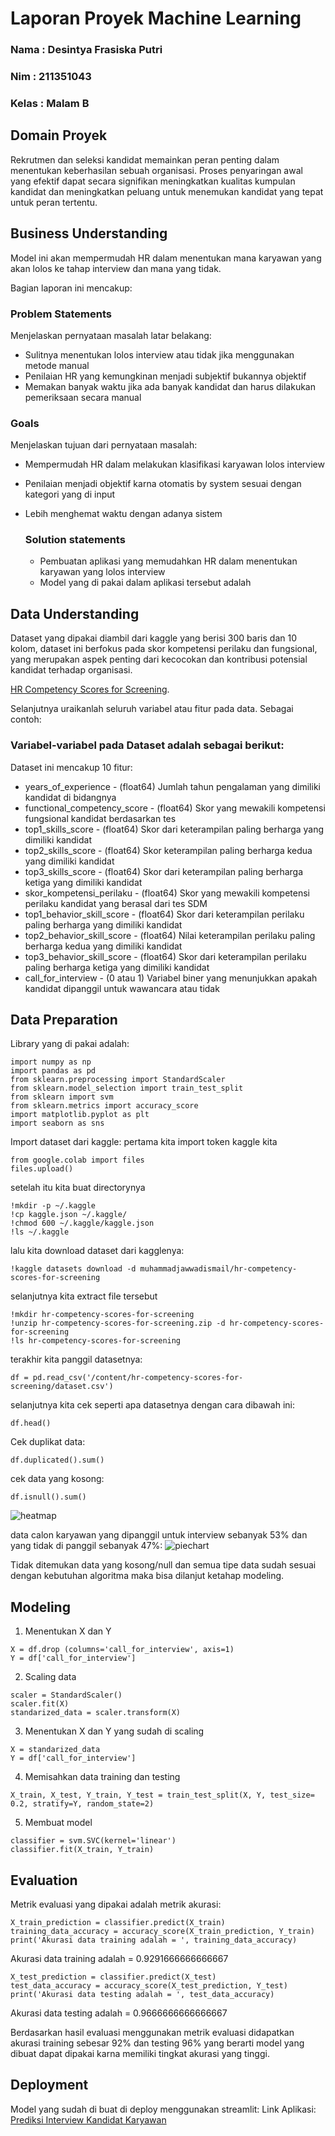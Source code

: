 # Laporan Proyek Machine Learning
### Nama : Desintya Frasiska Putri
### Nim : 211351043
### Kelas : Malam B

## Domain Proyek

Rekrutmen dan seleksi kandidat memainkan peran penting dalam menentukan keberhasilan sebuah organisasi. Proses penyaringan awal yang efektif dapat secara signifikan meningkatkan kualitas kumpulan kandidat dan meningkatkan peluang untuk menemukan kandidat yang tepat untuk peran tertentu.

## Business Understanding

Model ini akan mempermudah HR dalam menentukan mana karyawan yang akan lolos ke tahap interview dan mana yang tidak.

Bagian laporan ini mencakup:

### Problem Statements

Menjelaskan pernyataan masalah latar belakang:
- Sulitnya menentukan lolos interview atau tidak jika menggunakan metode manual
- Penilaian HR yang kemungkinan menjadi subjektif bukannya objektif
- Memakan banyak waktu jika ada banyak kandidat dan harus dilakukan pemeriksaan secara manual

### Goals

Menjelaskan tujuan dari pernyataan masalah:
- Mempermudah HR dalam melakukan klasifikasi karyawan lolos interview
- Penilaian menjadi objektif karna otomatis by system sesuai dengan kategori yang di input
- Lebih menghemat waktu dengan adanya sistem

    ### Solution statements
    - Pembuatan aplikasi yang memudahkan HR dalam menentukan karyawan yang lolos interview
    - Model yang di pakai dalam aplikasi tersebut adalah 

## Data Understanding
Dataset yang dipakai diambil dari kaggle yang berisi 300 baris dan 10 kolom, dataset ini berfokus pada skor kompetensi perilaku dan fungsional, yang merupakan aspek penting dari kecocokan dan kontribusi potensial kandidat terhadap organisasi.

[HR Competency Scores for Screening](https://www.kaggle.com/datasets/muhammadjawwadismail/hr-competency-scores-for-screening).

Selanjutnya uraikanlah seluruh variabel atau fitur pada data. Sebagai contoh:  

### Variabel-variabel pada Dataset adalah sebagai berikut:
Dataset ini mencakup 10 fitur:

- years_of_experience - (float64) Jumlah tahun pengalaman yang dimiliki kandidat di bidangnya
- functional_competency_score - (float64) Skor yang mewakili kompetensi fungsional kandidat berdasarkan tes
- top1_skills_score - (float64) Skor dari keterampilan paling berharga yang dimiliki kandidat
- top2_skills_score - (float64) Skor keterampilan paling berharga kedua yang dimiliki kandidat
- top3_skills_score - (float64) Skor dari keterampilan paling berharga ketiga yang dimiliki kandidat
- skor_kompetensi_perilaku - (float64) Skor yang mewakili kompetensi perilaku kandidat yang berasal dari tes SDM
- top1_behavior_skill_score - (float64) Skor dari keterampilan perilaku paling berharga yang dimiliki kandidat
- top2_behavior_skill_score - (float64) Nilai keterampilan perilaku paling berharga kedua yang dimiliki kandidat
- top3_behavior_skill_score - (float64) Skor dari keterampilan perilaku paling berharga ketiga yang dimiliki kandidat
- call_for_interview - (0 atau 1) Variabel biner yang menunjukkan apakah kandidat dipanggil untuk wawancara atau tidak

## Data Preparation
Library yang di pakai adalah:
```
import numpy as np
import pandas as pd
from sklearn.preprocessing import StandardScaler
from sklearn.model_selection import train_test_split
from sklearn import svm
from sklearn.metrics import accuracy_score
import matplotlib.pyplot as plt
import seaborn as sns
```
Import dataset dari kaggle:
pertama kita import token kaggle kita
```
from google.colab import files
files.upload()
```
setelah itu kita buat directorynya
```
!mkdir -p ~/.kaggle
!cp kaggle.json ~/.kaggle/
!chmod 600 ~/.kaggle/kaggle.json
!ls ~/.kaggle
```
lalu kita download dataset dari kagglenya:
```
!kaggle datasets download -d muhammadjawwadismail/hr-competency-scores-for-screening
```
selanjutnya kita extract file tersebut
```
!mkdir hr-competency-scores-for-screening
!unzip hr-competency-scores-for-screening.zip -d hr-competency-scores-for-screening
!ls hr-competency-scores-for-screening
```
terakhir kita panggil datasetnya:
```
df = pd.read_csv('/content/hr-competency-scores-for-screening/dataset.csv')
```
selanjutnya kita cek seperti apa datasetnya dengan cara dibawah ini:
```
df.head()
```

Cek duplikat data:
```
df.duplicated().sum()
```
cek data yang kosong:
```
df.isnull().sum()
```
![heatmap](heatmap.png)

data calon karyawan yang dipanggil untuk interview sebanyak 53% dan yang tidak di panggil sebanyak 47%:
![piechart](pie.png)

Tidak ditemukan data yang kosong/null dan semua tipe data sudah sesuai dengan kebutuhan algoritma maka bisa dilanjut ketahap modeling.

## Modeling
1. Menentukan X dan Y
```
X = df.drop (columns='call_for_interview', axis=1)
Y = df['call_for_interview']
```
2. Scaling data
```
scaler = StandardScaler()
scaler.fit(X)
standarized_data = scaler.transform(X)
```
3. Menentukan X dan Y yang sudah di scaling
```
X = standarized_data
Y = df['call_for_interview']
```
4. Memisahkan data training dan testing
```
X_train, X_test, Y_train, Y_test = train_test_split(X, Y, test_size= 0.2, stratify=Y, random_state=2)
```
5. Membuat model
```
classifier = svm.SVC(kernel='linear')
classifier.fit(X_train, Y_train)
```

## Evaluation
Metrik evaluasi yang dipakai adalah metrik akurasi:
```
X_train_prediction = classifier.predict(X_train)
training_data_accuracy = accuracy_score(X_train_prediction, Y_train)
print('Akurasi data training adalah = ', training_data_accuracy)
```
Akurasi data training adalah =  0.9291666666666667

```
X_test_prediction = classifier.predict(X_test)
test_data_accuracy = accuracy_score(X_test_prediction, Y_test)
print('Akurasi data testing adalah = ', test_data_accuracy)
```
Akurasi data testing adalah =  0.9666666666666667

Berdasarkan hasil evaluasi menggunakan metrik evaluasi didapatkan akurasi training sebesar 92% dan testing 96% yang berarti model yang dibuat dapat dipakai karna memiliki tingkat akurasi yang tinggi.

## Deployment
Model yang sudah di buat di deploy menggunakan streamlit:
Link Aplikasi: [Prediksi Interview Kandidat Karyawan](https://klasifikasi-interview-desin.streamlit.app/)

